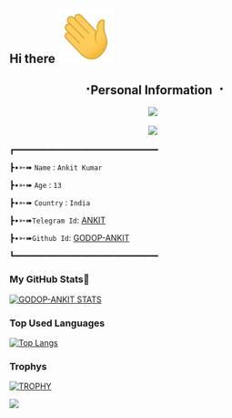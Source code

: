 ## Hi there <img src="https://raw.githubusercontent.com/ABSphreak/ABSphreak/master/gifs/Hi.gif" width="100px">


<h2 align="center"><b> ⠐Personal Information ⠐ </b></h2>

<p align='Middle'><a href='https://t.me/GODOPBOY'><img src='https://te.legra.ph/file/5f1cf8dce076ee7558b46.jpg' width='750"'></a></p>


<p align="center">
  <img src="https://readme-typing-svg.herokuapp.com?color=F77247&width=420&lines=NOOB+IN+CODINGS%E2%9C%8C%EF%B8%8F;NOOB+IN+CODINGS%E2%9D%A4%EF%B8%8F">
</p> 


┏━━━━━━━━━━━━━━━━━━━━━━━━━━━━━━

┣•➳➠ ```Name``` : ```Ankit Kumar```

┣•➳➠ ```Age``` : ```13```

┣•➳➠ ```Country``` : ```India```

┣•➳➠```Telegram Id```: [ANKIT](https://t.me/GODOPBOY)

┣•➳➠```Github Id```: [GODOP-ANKIT](https://github.com/GODOP-ANKIT)

┗━━━━━━━━━━━━━━━━━━━━━━━━━━━━━━




<h3 align="left"><b>My GitHub Stats💛</b></h4>

[![GODOP-ANKIT STATS](https://github-readme-stats.vercel.app/api?username=GODOP-ANKIT&show_icons=true&title_color=fff&icon_color=79ff97&text_color=9f9f9f&bg_color=151515)](https://github.com/GODOP-ANKIT)



<h3 align="left"><b> Top Used Languages </b></h3>

[![Top Langs](https://github-readme-stats.vercel.app/api/top-langs/?username=GODOP-ANKIT&layout=compact&theme=radical)](https://github.com/GODOP-ANKIT)



<h3 align="left"><b> Trophys</b></h3>

[![TROPHY](https://github-profile-trophy.vercel.app/?username=GODOP-ANKIT&theme=monokai)](https://github.com/GODOP-ANKIT)



<img src="https://readme-typing-svg.herokuapp.com?color=F77247&width=420&lines=Thank+You+🌷+Love+You+😝">




<!---
GODOP-ANKIT/GODOP-ANKIT is a ✨ special ✨ repository because its `README.md` (this file) appears on your GitHub profile.
You can click the Preview link to take a look at your changes.
---> 
